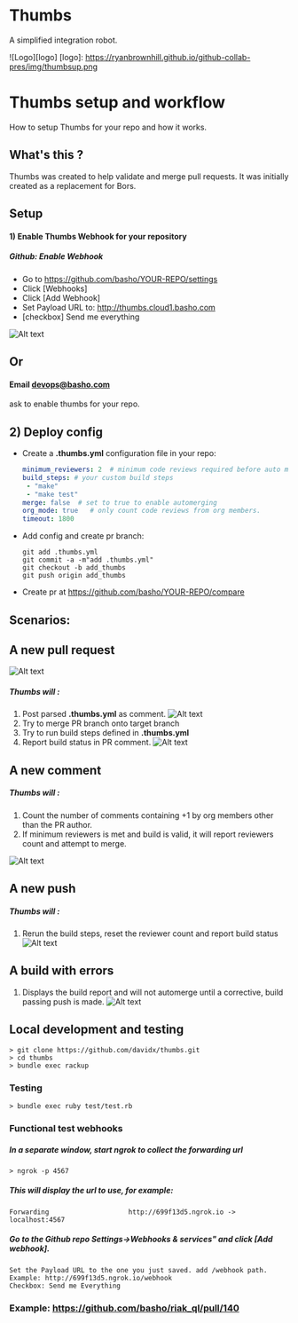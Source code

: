 # Thumbs

A simplified integration robot.

![Logo][logo]
[logo]: https://ryanbrownhill.github.io/github-collab-pres/img/thumbsup.png

# Thumbs setup and workflow
How to setup Thumbs for your repo and how it works.

## What's this ?
Thumbs was created to help validate and merge pull requests. It was initially created as a replacement for Bors.
## Setup
#### 1) Enable Thumbs Webhook for your repository

##### Github: Enable Webhook
- Go to https://github.com/basho/YOUR-REPO/settings
- Click [Webhooks]
- Click [Add Webhook]
- Set Payload URL to: http://thumbs.cloud1.basho.com
- [checkbox] Send me everything

![Alt text](http://i.imgur.com/hyarJuX.png)

## Or
#### Email devops@basho.com
ask to enable thumbs for your repo.

## 2) Deploy config

- Create a **.thumbs.yml** configuration file in your repo:
  ```yaml
  minimum_reviewers: 2  # minimum code reviews required before auto merge
  build_steps: # your custom build steps
   - "make"
   - "make test"
  merge: false  # set to true to enable automerging
  org_mode: true   # only count code reviews from org members.
  timeout: 1800 
  ```
- Add config and create pr branch:
  ```
  git add .thumbs.yml
  git commit -a -m"add .thumbs.yml"
  git checkout -b add_thumbs
  git push origin add_thumbs
  ```
 - Create pr at https://github.com/basho/YOUR-REPO/compare
 
##  Scenarios:
##  A new pull request
![Alt text](http://i.imgur.com/zCOwNgL.png)
##### Thumbs will :

1) Post parsed **.thumbs.yml** as comment.
![Alt text](http://i.imgur.com/pGxAKy7.png)
2) Try to merge PR branch onto target branch
3) Try to run build steps defined in **.thumbs.yml**
4) Report build status in PR comment.
![Alt text](http://i.imgur.com/u0MzZMV.png) 

##  A new comment
##### Thumbs will :
1) Count the number of comments containing +1 by org members other than the PR author. 
2) If minimum reviewers is met and build is valid, it will report reviewers count and attempt to merge.

![Alt text](http://i.imgur.com/qhhNJCS.png)

## A new push
##### Thumbs will :
1) Rerun the build steps, reset the reviewer count and report build status
![Alt text](http://i.imgur.com/KjOyaM5.png)

## A build with errors
1) Displays the build report and will not automerge until a corrective, build passing push is made.
![Alt text](http://i.imgur.com/boSvHvK.png)


## Local development and testing

```
> git clone https://github.com/davidx/thumbs.git
> cd thumbs
> bundle exec rackup
```
### Testing
```
> bundle exec ruby test/test.rb
```

### Functional test webhooks 
##### In a separate window, start ngrok to collect the forwarding url
```
> ngrok -p 4567
```
##### This will display the url to use, for example:
```
Forwarding                    http://699f13d5.ngrok.io -> localhost:4567        
```

##### Go to the Github repo Settings->Webhooks & services" and click [Add webhook].
    Set the Payload URL to the one you just saved. add /webhook path. 
    Example: http://699f13d5.ngrok.io/webhook
    Checkbox: Send me Everything


### Example: https://github.com/basho/riak_ql/pull/140


